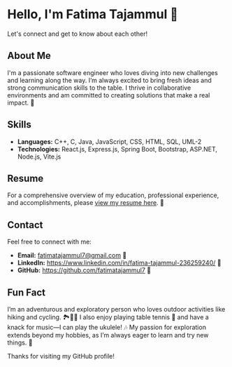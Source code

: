 # Hello, I'm Fatima Tajammul 👋
Let's connect and get to know about each other!

## About Me
I'm a passionate software engineer who loves diving into new challenges and learning along the way. I’m always excited to bring fresh ideas and strong communication skills to the table. I thrive in collaborative environments and am committed to creating solutions that make a real impact. 🚀

## Skills
- **Languages:** C++, C, Java, JavaScript, CSS, HTML, SQL, UML-2
- **Technologies:** React.js, Express.js, Spring Boot, Bootstrap, ASP.NET, Node.js, Vite.js

## Resume
For a comprehensive overview of my education, professional experience, and accomplishments, please [view my resume here](link-to-your-resume). 📄

## Contact
Feel free to connect with me:
- **Email:** fatimatajammul7@gmail.com 📧
- **LinkedIn:** https://www.linkedin.com/in/fatima-tajammul-236259240/ 🔗
- **GitHub:** https://github.com/fatimatajammul7 🐙

## Fun Fact
I’m an adventurous and exploratory person who loves outdoor activities like hiking and cycling. 🏞️🚴‍♀️ I also enjoy playing table tennis 🏓 and have a knack for music—I can play the ukulele! 🎶 My passion for exploration extends beyond my hobbies, as I’m always eager to learn and try new things. 🌟

Thanks for visiting my GitHub profile!
